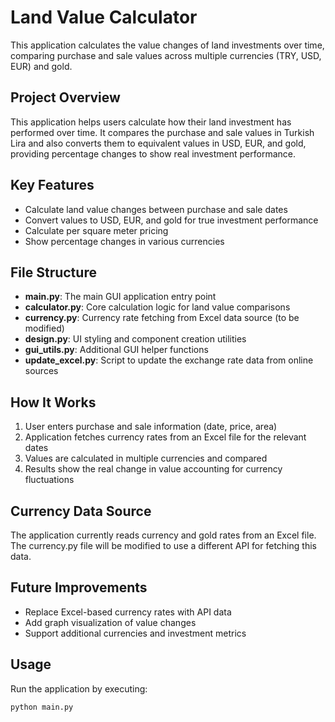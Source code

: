 # Land Value Calculator

This application calculates the value changes of land investments over time, comparing purchase and sale values across multiple currencies (TRY, USD, EUR) and gold.

## Project Overview

This application helps users calculate how their land investment has performed over time. It compares the purchase and sale values in Turkish Lira and also converts them to equivalent values in USD, EUR, and gold, providing percentage changes to show real investment performance.

## Key Features

- Calculate land value changes between purchase and sale dates
- Convert values to USD, EUR, and gold for true investment performance
- Calculate per square meter pricing
- Show percentage changes in various currencies

## File Structure

- **main.py**: The main GUI application entry point
- **calculator.py**: Core calculation logic for land value comparisons
- **currency.py**: Currency rate fetching from Excel data source (to be modified)
- **design.py**: UI styling and component creation utilities
- **gui_utils.py**: Additional GUI helper functions
- **update_excel.py**: Script to update the exchange rate data from online sources

## How It Works

1. User enters purchase and sale information (date, price, area)
2. Application fetches currency rates from an Excel file for the relevant dates
3. Values are calculated in multiple currencies and compared
4. Results show the real change in value accounting for currency fluctuations

## Currency Data Source

The application currently reads currency and gold rates from an Excel file. The currency.py file will be modified to use a different API for fetching this data.

## Future Improvements

- Replace Excel-based currency rates with API data
- Add graph visualization of value changes
- Support additional currencies and investment metrics

## Usage

Run the application by executing:
```
python main.py
```

